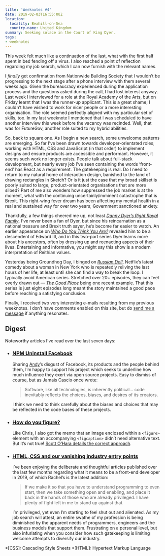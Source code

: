 ```yaml
---
title: 'Weeknotes #4'
date: 2019-02-03T16:55:00Z
location:
  locality: Bexhill-on-Sea
  country-name: United Kingdom
summary: Seeking solace in the Court of King Dyer.
tags:
- weeknotes
---
```

This week felt much like a continuation of the last, what with the first half spent in bed fending off a virus. I also reached a point of reflection regarding my job search, which I can now furnish with the relevant names.

I *finally* got confirmation from Nationwide Building Society that I wouldn’t be progressing to the next stage after a phone interview with them several weeks ago. Given the bureaucracy experienced during the application process and the questions asked during the call, I had lost interest anyway. Last week I interviewed for a role at the Royal Academy of the Arts, but on Friday learnt that I was the runner-up applicant. This is a great shame; I couldn’t have wished to work for nicer people or a more interesting organisation. The role seemed perfectly aligned with my particular set of skills, too. In my last weeknote I mentioned that I was scheduled to have another interview this week before the vacancy was recinded. Well, that was for FutureGov, another role suited to my hybrid abilities.

So, back to square one. As I begin a new search, some unwelcome patterns are emerging. So far I’ve been drawn towards developer-orientated roles; working with HTML, CSS and JavaScript (in that order) to implement designs and ensure products are accessible and performant. However, it seems such work no longer exists. People talk about full-stack development, but nearly every job I’ve seen containing the words ‘front-end’ has React as a requirement. The gatekeeping is real. Do I need to return to my natural home of interaction design, banished to the land of drawing rectangles in Sketch? Or is it just the case that my broad skillset is poorly suited to large, product-orientated organisations that are more siloed? Part of me also wonders how suppressed the job market is at the moment, what with the continuing uncertainly/imminent catastrophe that is Brexit. This right-wing fever dream has been affecting my mental health in a real and sustained way for over two years; Government sanctioned anxiety.

Thankfully, a few things cheered me up, not least <cite>[Danny Dyer’s Right Royal Family][1]</cite>. I’ve never been a fan of Dyer, but since his reincarnation as a national treasure and Brexit truth sayer, he’s become far easier to watch. An earlier appearance on <cite>[Who Do You Think You Are?][2]</cite> revealed him to be a descendent of Edward III, and in this two-part series Dyer learns more about his ancestors, often by dressing up and reenacting aspects of their lives. Entertaining and informative, you might say this show is a modern interpretation of Reithian values.

Yesterday being Groundhog Day, I binged on <cite>[Russian Doll][3]</cite>, Netflix’s latest comedy about a woman in New York who is repeatedly reliving the last hours of her life, at least until she can find a way to break the loop. I typically avoid American series. Stretched over 20+ episodes, they can feel overly drawn out — <cite>[The Good Place][4]</cite> being one recent example. That this series is just eight episodes long meant the story maintained a good pace before reaching a satisfying conclusion.

Finally, I received two very interesting e-mails resulting from my previous weeknotes. I don’t have comments enabled on this site, but do [send me a message][5] if anything resonates.

## Digest

Noteworthy articles I’ve read over the last seven days:

* ### [NPM Uninstall Facebook][6]

  Sharing [Andy][7]’s disgust of Facebook, its products and the people behind them, I’m happy to support his project which seeks to underline how much influence they exert via open source projects. Easy to dismiss of course, but as Jamais Cascio once wrote:

  > Software, like all technologies, is inherently political… code inevitably reflects the choices, biases, and desires of its creators.

  I think we need to think carefully about the biases and choices that may be reflected in the code bases of these projects.

* ### [How do you figure?][8]

  Like Chris, I also got the memo that an image enclosed within a `<figure>` element with an accompanying `<figcaption>` didn’t need alternative text. But it’s not true! [Scott O’Hara details the correct approach][9].

* ### [HTML, CSS and our vanishing industry entry points][10]

  I’ve been enjoying the deliberate and thoughtful articles published over the last few months regarding what it means to be a front-end developer in 2019, of which Rachel’s is the latest addition:

  > If we make it so that you have to understand programming to even start, then we take something open and enabling, and place it back in the hands of those who are already privileged. I have plenty of fight left in me to stand up against that.

  I’m privileged, yet even I’m starting to feel shut out and alienated. As my job search will attest, an entire swathe of my profession is being diminished by the apparent needs of programmers, engineers and the business models that support them. Frustrating on a personal level, but also infuriating when you consider how such gatekeeping is limiting welcome attempts to diversify our industry.

[1]: https://www.bbc.co.uk/programmes/b0c154pd
[2]: https://www.bbc.co.uk/programmes/b083wt14
[3]: https://www.netflix.com/title/80211627
[4]: https://en.wikipedia.org/wiki/The_Good_Place
[5]: /contact/
[6]: https://npm-uninstall-facebook.com
[7]: https://andy-bell.design/
[8]: https://css-tricks.com/how-do-you-figure/
[9]: https://www.scottohara.me/blog/2019/01/21/how-do-you-figure.html
[10]: https://rachelandrew.co.uk/archives/2019/01/30/html-css-and-our-vanishing-industry-entry-points/

*[CSS]: Cascading Style Sheets
*[HTML]: Hypertext Markup Language

